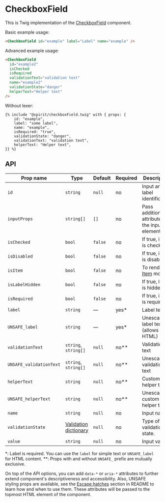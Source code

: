# CheckboxField

This is Twig implementation of the [CheckboxField] component.

Basic example usage:

```html
<CheckboxField id="example" label="Label" name="example" />
```

Advanced example usage:

```html
<CheckboxField
  id="example2"
  isChecked
  isRequired
  validationText="validation text"
  name="example2"
  validationState="danger"
  helperText="Helper text"
/>
```

Without lexer:

```twig
{% include "@spirit/checkboxField.twig" with { props: {
    id: "example",
    label: "some label",
    name: "example",
    isRequired: "true",
    validationState: "danger",
    validationText: "validation text",
    helperText: "Helper text",
}} %}
```

## API

| Prop name               | Type                                           | Default | Required | Description                                     |
| ----------------------- | ---------------------------------------------- | ------- | -------- | ----------------------------------------------- |
| `id`                    | `string`                                       | `null`  | no       | Input and label identification                  |
| `inputProps`            | `string[]`                                     | `[]`    | no       | Pass additional attributes to the input element |
| `isChecked`             | `bool`                                         | `false` | no       | If true, input is checked                       |
| `isDisabled`            | `bool`                                         | `false` | no       | If true, input is disabled                      |
| `isItem`                | `bool`                                         | `false` | no       | To render in [Item][item] mode                  |
| `isLabelHidden`         | `bool`                                         | `false` | no       | If true, label is hidden                        |
| `isRequired`            | `bool`                                         | `false` | no       | If true, input is required                      |
| `label`                 | `string`                                       | —       | yes\*    | Label text                                      |
| `UNSAFE_label`          | `string`                                       | —       | yes\*    | Unescaped label text (allows HTML)              |
| `validationText`        | `string`, `string[]`                           | `null`  | no\*\*   | Validation text                                 |
| `UNSAFE_validationText` | `string`, `string[]`                           | `null`  | no\*\*   | Unescaped validation text                       |
| `helperText`            | `string`                                       | `null`  | no\*\*   | Custom helper text                              |
| `UNSAFE_helperText`     | `string`                                       | `null`  | no\*\*   | Unescaped custom helper text                    |
| `name`                  | `string`                                       | `null`  | no       | Input name                                      |
| `validationState`       | [Validation dictionary][dictionary-validation] | `null`  | no       | Type of validation state.                       |
| `value`                 | `string`                                       | `null`  | no       | Input value                                     |

\*: Label is required. You can use the `label` for simple text or `UNSAFE_label` for HTML content.
\*\*: Props with and without `UNSAFE_` prefix are mutually exclusive.

On top of the API options, you can add `data-*` or `aria-*` attributes to
further extend component's descriptiveness and accessibility. Also, UNSAFE styling props are available,
see the [Escape hatches][escape-hatches] section in README to learn how and when to use them.
These attributes will be passed to the topmost HTML element of the component.

[checkboxfield]: https://github.com/lmc-eu/spirit-design-system/tree/main/packages/web/src/scss/components/CheckboxField
[item]: https://github.com/lmc-eu/spirit-design-system/blob/main/packages/web-twig/src/Resources/components/Item/README.md
[dictionary-validation]: https://github.com/lmc-eu/spirit-design-system/blob/main/docs/DICTIONARIES.md#validation
[escape-hatches]: https://github.com/lmc-eu/spirit-design-system/tree/main/packages/web-twig/README.md#escape-hatches
